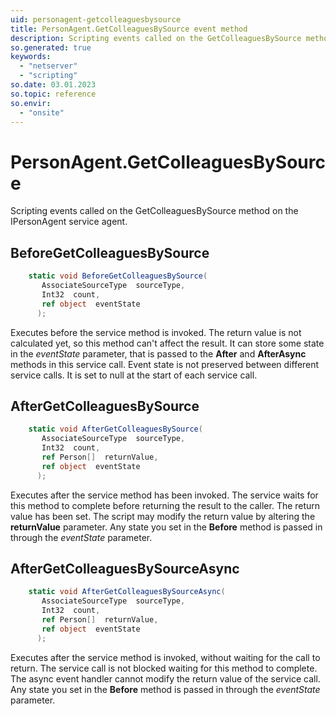 ```yaml
---
uid: personagent-getcolleaguesbysource
title: PersonAgent.GetColleaguesBySource event method
description: Scripting events called on the GetColleaguesBySource method on the PersonAgent service agent.
so.generated: true
keywords:
  - "netserver"
  - "scripting"
so.date: 03.01.2023
so.topic: reference
so.envir:
  - "onsite"
---
```

# PersonAgent.GetColleaguesBySource

Scripting events called on the <see cref='M:SuperOffice.CRM.Services.IPersonAgent.GetColleaguesBySource'>GetColleaguesBySource</see> method on the <see cref='IPersonAgent'>IPersonAgent</see>  service agent.

## BeforeGetColleaguesBySource
```cs
    static void BeforeGetColleaguesBySource(
       AssociateSourceType  sourceType,
       Int32  count,
       ref object  eventState
      );
```
Executes before the service method is invoked.
The return value is not calculated yet, so this method can't affect the result.
It can store some state in the *eventState* parameter, that is passed to the **After** and **AfterAsync** methods in this service call.
Event state is not preserved between different service calls. It is set to null at the start of each service call.
## AfterGetColleaguesBySource
```cs
    static void AfterGetColleaguesBySource(
       AssociateSourceType  sourceType,
       Int32  count,
       ref Person[]  returnValue,
       ref object  eventState
      );
```
Executes after the service method has been invoked. The service waits for this method to complete before returning the result to the caller.
The return value has been set. The script may modify the return value by altering the **returnValue** parameter.
Any state you set in the **Before** method is passed in through the *eventState* parameter.
## AfterGetColleaguesBySourceAsync
```cs
    static void AfterGetColleaguesBySourceAsync(
       AssociateSourceType  sourceType,
       Int32  count,
       ref Person[]  returnValue,
       ref object  eventState
      );
```
Executes after the service method is invoked, without waiting for the call to return.
The service call is not blocked waiting for this method to complete.
The async event handler cannot modify the return value of the service call.
Any state you set in the **Before** method is passed in through the *eventState* parameter.

